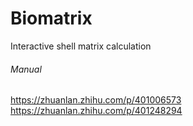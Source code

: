 # Biomatrix
Interactive shell matrix calculation

###### Manual ######
https://zhuanlan.zhihu.com/p/401006573
https://zhuanlan.zhihu.com/p/401248294

